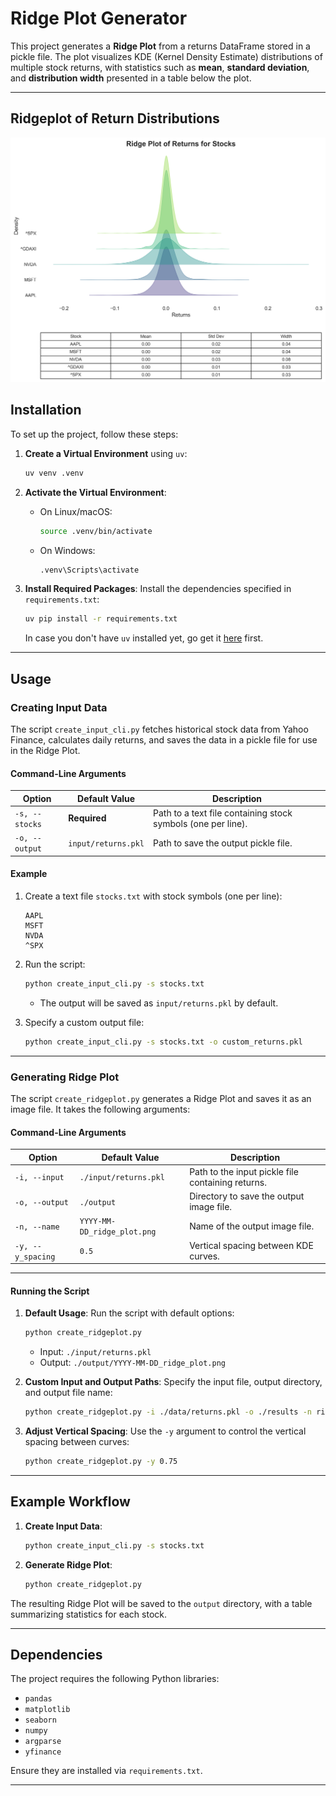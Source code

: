 
# Ridge Plot Generator

This project generates a **Ridge Plot** from a returns DataFrame stored in a pickle file. The plot visualizes KDE (Kernel Density Estimate) distributions of multiple stock returns, with statistics such as **mean**, **standard deviation**, and **distribution width** presented in a table below the plot.

---

## Ridgeplot of Return Distributions

![Ridgeplot Image](./output/2024-12-16_chart5.png)


## Installation

To set up the project, follow these steps:

1. **Create a Virtual Environment** using `uv`:
   ```bash
   uv venv .venv
   ```

2. **Activate the Virtual Environment**:
   - On Linux/macOS:
     ```bash
     source .venv/bin/activate
     ```
   - On Windows:
     ```bash
     .venv\Scripts\activate
     ```

3. **Install Required Packages**:
   Install the dependencies specified in `requirements.txt`:
   ```bash
   uv pip install -r requirements.txt
   ```

   In case you don't have `uv` installed yet, go get it [here](https://docs.astral.sh/uv/getting-started/installation/) first.

---

## Usage

### Creating Input Data

The script `create_input_cli.py` fetches historical stock data from Yahoo Finance, calculates daily returns, and saves the data in a pickle file for use in the Ridge Plot.

#### **Command-Line Arguments**

| Option         | Default Value         | Description                                      |
|----------------|-----------------------|--------------------------------------------------|
| `-s, --stocks` | **Required**          | Path to a text file containing stock symbols (one per line). |
| `-o, --output` | `input/returns.pkl`   | Path to save the output pickle file.             |

#### **Example**

1. Create a text file `stocks.txt` with stock symbols (one per line):
   ```
   AAPL
   MSFT
   NVDA
   ^SPX
   ```

2. Run the script:
   ```bash
   python create_input_cli.py -s stocks.txt
   ```
   - The output will be saved as `input/returns.pkl` by default.

3. Specify a custom output file:
   ```bash
   python create_input_cli.py -s stocks.txt -o custom_returns.pkl
   ```

---

### Generating Ridge Plot

The script `create_ridgeplot.py` generates a Ridge Plot and saves it as an image file. It takes the following arguments:

#### **Command-Line Arguments**

| Option         | Default Value                 | Description                                      |
|----------------|-------------------------------|--------------------------------------------------|
| `-i, --input`  | `./input/returns.pkl`         | Path to the input pickle file containing returns.|
| `-o, --output` | `./output`                    | Directory to save the output image file.         |
| `-n, --name`   | `YYYY-MM-DD_ridge_plot.png`   | Name of the output image file.                   |
| `-y, --y_spacing` | `0.5`                      | Vertical spacing between KDE curves.             |

---

#### **Running the Script**

1. **Default Usage**:
   Run the script with default options:
   ```bash
   python create_ridgeplot.py
   ```
   - Input: `./input/returns.pkl`
   - Output: `./output/YYYY-MM-DD_ridge_plot.png`

2. **Custom Input and Output Paths**:
   Specify the input file, output directory, and output file name:
   ```bash
   python create_ridgeplot.py -i ./data/returns.pkl -o ./results -n ridge_plot.png
   ```

3. **Adjust Vertical Spacing**:
   Use the `-y` argument to control the vertical spacing between curves:
   ```bash
   python create_ridgeplot.py -y 0.75
   ```

---

## Example Workflow

1. **Create Input Data**:
   ```bash
   python create_input_cli.py -s stocks.txt
   ```

2. **Generate Ridge Plot**:
   ```bash
   python create_ridgeplot.py
   ```

The resulting Ridge Plot will be saved to the `output` directory, with a table summarizing statistics for each stock.

---

## Dependencies

The project requires the following Python libraries:
- `pandas`
- `matplotlib`
- `seaborn`
- `numpy`
- `argparse`
- `yfinance`

Ensure they are installed via `requirements.txt`.

---
